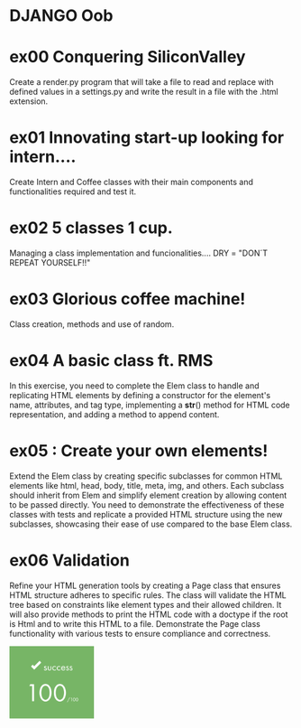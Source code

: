 # DJANGO Oob

 # ex00 Conquering SiliconValley
Create a render.py program that will take a file  to read and replace with defined values in a settings.py and write the result in a file with the .html extension.

# ex01 Innovating start-up looking for intern....
Create Intern and Coffee classes with their  main components and functionalities required and test it.

# ex02  5 classes 1 cup.
Managing a class implementation and funcionalities....
DRY = "DON´T REPEAT YOURSELF!!"

# ex03  Glorious coffee machine!
Class creation, methods and use of random.

# ex04 A basic class ft. RMS
In this exercise, you need to complete the Elem class to handle and replicating HTML elements by defining a constructor for the element's name, attributes, and tag type, implementing a __str__() method for HTML code representation, and adding a method to append content.

# ex05 : Create your own elements!
Extend the Elem class by creating specific subclasses for common HTML elements like html, head, body, title, meta, img, and others. Each subclass should inherit from Elem and simplify element creation by allowing content to be passed directly. You need to demonstrate the effectiveness of these classes with tests and replicate a provided HTML structure using the new subclasses, showcasing their ease of use compared to the base Elem class.

# ex06 Validation
Refine your HTML generation tools by creating a Page class that ensures HTML structure adheres to specific rules. The class will validate the HTML tree based on constraints like element types and their allowed children. It will also provide methods to print the HTML code with a doctype if the root is Html and to write this HTML to a file. Demonstrate the Page class functionality with various tests to ensure compliance and correctness.


<p align="left">
  <img src="https://github.com/beatriangu/Libft/blob/main/100.png?raw=true" alt="100.png" width="150"/>
</p>




